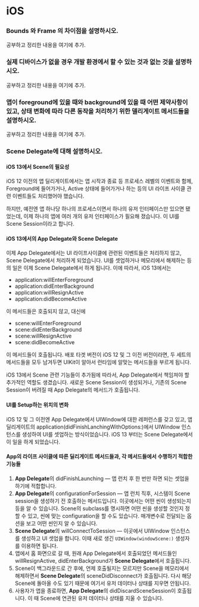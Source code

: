 # iOS

### Bounds 와 Frame 의 차이점을 설명하시오.

공부하고 정리한 내용을 여기에 추가.

### 실제 디바이스가 없을 경우 개발 환경에서 할 수 있는 것과 없는 것을 설명하시오.

공부하고 정리한 내용을 여기에 추가.

### 앱이 foreground에 있을 때와 background에 있을 때 어떤 제약사항이 있고, 상태 변화에 따라 다른 동작을 처리하기 위한 델리게이트 메서드들을 설명하시오.

공부하고 정리한 내용을 여기에 추가.

### Scene Delegate에 대해 설명하시오.

#### iOS 13에서 Scene의 필요성

iOS 12 이전의 앱 딜리게이트에서는 앱 시작과 종료 등 프로세스 레벨의 이벤트와 함께, Foreground에 들어가거나, Active 상태에 들어가거나 하는 등의 UI 라이프 사이클 관련 이벤트들도 처리했어야 했습니다.

하지만, 예전엔 앱 하나당 하나의 프로세스이면서 하나의 유저 인터페이스만 있으면 됐었는데, 이제 하나의 앱에 여러 개의 유저 인터페이스가 필요해 졌습니다. 이 UI를 Scene Session이라고 합니다.

#### iOS 13에서의 App Delegate와 Scene Delegate

이제 App Delegate에서는 UI 라이프사이클에 관련된 이벤트들은 처리하지 않고, Scene Delegate에서 처리하게 되었습니다. UI를 셋업하거나 메모리에서 해제하는 등의 일은 이제 Scene Delegate에서 하게 됩니다. 이에 따라서, iOS 13에서는

- application:willEnterForeground
- application:didEnterBackground
- application:willResignActive
- application:didBecomeActive

이 메서드들은 호출되지 않고, 대신에

- scene:willEnterForeground
- scene:didEnterBackground
- scene:willResignActive
- scene:didBecomeActive

이 메서드들이 호출됩니다. 배포 타겟 버전이 iOS 12 및 그 이전 버전이라면, 두 세트의 메서드들을 모두 남겨두면 UIKit이 알아서 런타임에 알맞는 메서드들을 부르게 됩니다.

iOS 13에서 Scene 관련 기능들이 추가됨에 따라서, App Delegate에서 책임져야 할 추가적인 역할도 생겼습니다. 새로운 Scene Session이 생성되거나, 기존의 Scene Session이 버려질 때 App Delegate의 메서드가 호출됩니다.

#### UI를 Setup하는 위치의 변화

iOS 12 및 그 이전엔 App Delegate에서 UIWindow에 대한 레퍼런스를 갖고 있고, 앱 딜리게이트의 application(didFinishLanchingWithOptions:)에서 UIWindow 인스턴스를 생성하여 UI를 셋업하는 방식이었습니다. iOS 13 부터는 Scene Delegate에서 이 일을 하게 되었습니다.

#### App의 라이프 사이클에 따른 딜리게이트 메서드들과, 각 메서드들에서 수행하기 적합한 기능들

1. **App Delegate**의 didFinishLaunching — 앱 런치 후 한 번만 하면 되는 셋업을 하기에 적합합니다.
2. **App Delegate**의 configurationForSession — 앱 런치 직후, 시스템이 Scene session을 생성하기 전 호출하는 메서드입니다. 이곳에서는 어떤 씬이 생성되는지 등을 알 수 있습니다. Scene의 subclass를 명시하면 어떤 씬을 생성할 것인지 정할 수 있고, 씬에 맞는 configuration을 할 수도 있습니다. 매개변수로 전달되는 옵션을 보고 어떤 씬인지 알 수 있습니다. 
3. **Scene Delegate**의 willConnectToSession — 이곳에서 UIWindow 인스턴스를 생성하고 UI 셋업을 합니다. 이때 새로 생긴 `UIWindow(windowScene:)` 생성자를 이용하면 됩니다.
4. 앱에서 홈 화면으로 갈 때, 원래 App Delegate에서 호출되었던 메서드들인 willResignActive, didEnterBackground가 **Scene Delegate**에서 호출됩니다.
5. Scene이 백그라운드로 간 후에, 언제 호출될지는 모르지만 Scene을 메모리에서 해제하면서 **Scene Delegate**의 sceneDidDisconnect가 호출됩니다. 다시 해당 Scene에 돌아올 수도 있기 때문에 여기서 유저 데이터나 상태를 지우면 안됩니다.
6. 사용자가 앱을 종료하면, **App Delegate**의 didDiscardSceneSession이 호출됩니다. 이 때 Scene에 연관된 유저 데이터나 상태를 지울 수 있습니다.
